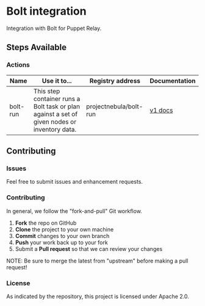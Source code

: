 # Bolt integration

Integration with Bolt for Puppet Relay.

## Steps Available

### Actions

| Name | Use it to... | Registry address | Documentation |
| ---  | ------------ | ---------------- | ------------- |
| bolt-run | This step container runs a Bolt task or plan against a set of given nodes or inventory data. | projectnebula/bolt-run | [v1 docs](https://github.com/relay-integrations/relay-puppet-bolt/blob/master/actions/steps/bolt-run/docs/v1.md) |

## Contributing

### Issues

Feel free to submit issues and enhancement requests.

### Contributing

In general, we follow the "fork-and-pull" Git workflow.

 1. **Fork** the repo on GitHub
 2. **Clone** the project to your own machine
 3. **Commit** changes to your own branch
 4. **Push** your work back up to your fork
 5. Submit a **Pull request** so that we can review your changes

NOTE: Be sure to merge the latest from "upstream" before making a pull request!

### License

As indicated by the repository, this project is licensed under Apache 2.0.

